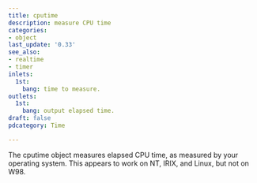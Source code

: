 ```yaml
---
title: cputime
description: measure CPU time
categories:
- object
last_update: '0.33'
see_also:
- realtime
- timer
inlets:
  1st:
    bang: time to measure.
outlets:
  1st:
    bang: output elapsed time.
draft: false
pdcategory: Time

---
```

The cputime object measures elapsed CPU time,  as measured by your operating system. This appears to work on NT,  IRIX,  and Linux,  but not on W98.
